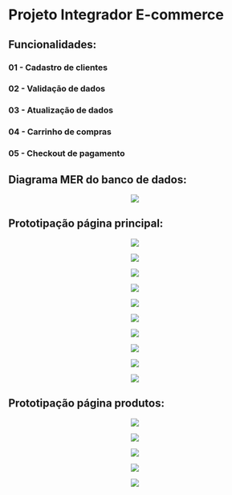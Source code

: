 # Projeto Integrador E-commerce

## Funcionalidades:

### 01 - Cadastro de clientes
### 02 - Validação de dados
### 03 - Atualização de dados
### 04 - Carrinho de compras
### 05 - Checkout de pagamento

## Diagrama MER do banco de dados:

<p align='center'> <img src='https://raw.githubusercontent.com/juansouzamd/e-commerce/main/assets/img/readme/MER%20Banco%20de%20dados.png'/></p>

## Prototipação página principal:

<p align='center'> <img src='https://raw.githubusercontent.com/juansouzamd/e-commerce/main/assets/img/readme/pagina-principal01.png'/></p>

<p align='center'> <img src='https://raw.githubusercontent.com/juansouzamd/e-commerce/main/assets/img/readme/pagina-principal02.png'/></p>

<p align='center'> <img src='https://raw.githubusercontent.com/juansouzamd/e-commerce/main/assets/img/readme/pagina-principal03.png'/></p>

<p align='center'> <img src='https://raw.githubusercontent.com/juansouzamd/e-commerce/main/assets/img/readme/pagina-principal04.png'/></p>

<p align='center'> <img src='https://raw.githubusercontent.com/juansouzamd/e-commerce/main/assets/img/readme/pagina-principal05.png'/></p>

<p align='center'> <img src='https://raw.githubusercontent.com/juansouzamd/e-commerce/main/assets/img/readme/pagina-principal06.png'/></p>

<p align='center'> <img src='https://raw.githubusercontent.com/juansouzamd/e-commerce/main/assets/img/readme/pagina-principal07.png'/></p>

<p align='center'> <img src='https://raw.githubusercontent.com/juansouzamd/e-commerce/main/assets/img/readme/pagina-principal08.png'/></p>

<p align='center'> <img src='https://raw.githubusercontent.com/juansouzamd/e-commerce/main/assets/img/readme/pagina-principal09.png'/></p>

<p align='center'> <img src='https://raw.githubusercontent.com/juansouzamd/e-commerce/main/assets/img/readme/pagina-principal10.png'/></p>

## Prototipação página produtos:

<p align='center'> <img src='https://raw.githubusercontent.com/juansouzamd/e-commerce/main/assets/img/readme/pagina-produto01.png'/></p>

<p align='center'> <img src='https://raw.githubusercontent.com/juansouzamd/e-commerce/main/assets/img/readme/pagina-produto02.png'/></p>

<p align='center'> <img src='https://raw.githubusercontent.com/juansouzamd/e-commerce/main/assets/img/readme/pagina-produto03.png'/></p>

<p align='center'> <img src='https://raw.githubusercontent.com/juansouzamd/e-commerce/main/assets/img/readme/pagina-produto04.png'/></p>

<p align='center'> <img src='https://raw.githubusercontent.com/juansouzamd/e-commerce/main/assets/img/readme/pagina-produto05.png'/></p>
